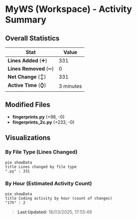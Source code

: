 # MyWS (Workspace) - Activity Summary 

## Overall Statistics

| Stat                   | Value                                                             |
| ---------------------- | ----------------------------------------------------------------- |
| **Lines Added** (➕)   | 331                                          |
| **Lines Removed** (➖) | 0                                        |
| **Net Change** (↕)    | 331                |
| **Active Time** (⌚)   | 3 minutes |


## Modified Files
- **fingerprints.py** (+98, -0)
- **fingerprints_2c.py** (+233, -0)

## Visualizations

### By File Type (Lines Changed)

```mermaid
pie showData
title Lines changed by file type
".py" : 331
```

### By Hour (Estimated Activity Count)

```mermaid
pie showData
title Coding activity by hour (count of changes)
"17h" : 2
```


> **Last Updated:** 18/03/2025, 17:55:49